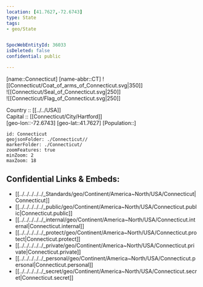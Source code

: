 ```yaml
---
location: [41.7627,-72.6743] 
type: State
tags:
- geo/State


SpocWebEntityId: 36033
isDeleted: false
confidential: public

---
```

[name::Connecticut] 
[name-abbr::CT] 
![[Connecticut/Coat_of_arms_of_Connecticut.svg|350]]  
![[Connecticut/Seal_of_Connecticut.svg|250]]  
![[Connecticut/Flag_of_Connecticut.svg|250]]  

Country :: [[../../USA]]  
Capital :: [[Connecticut/City/Hartford]]  
[geo-lon::-72.6743] 
[geo-lat::41.7627] 
[Population::] 



```leaflet
id: Connecticut
geojsonFolder: ./Connecticut//
markerFolder: ./Connecticut/
zoomFeatures: true 
minZoom: 2 
maxZoom: 18
```


## Confidential Links & Embeds: 
- [[../../../../../_Standards/geo/Continent/America~North/USA/Connecticut|Connecticut]] 
- [[../../../../../_public/geo/Continent/America~North/USA/Connecticut.public|Connecticut.public]] 
- [[../../../../../_internal/geo/Continent/America~North/USA/Connecticut.internal|Connecticut.internal]] 
- [[../../../../../_protect/geo/Continent/America~North/USA/Connecticut.protect|Connecticut.protect]] 
- [[../../../../../_private/geo/Continent/America~North/USA/Connecticut.private|Connecticut.private]] 
- [[../../../../../_personal/geo/Continent/America~North/USA/Connecticut.personal|Connecticut.personal]] 
- [[../../../../../_secret/geo/Continent/America~North/USA/Connecticut.secret|Connecticut.secret]] 
